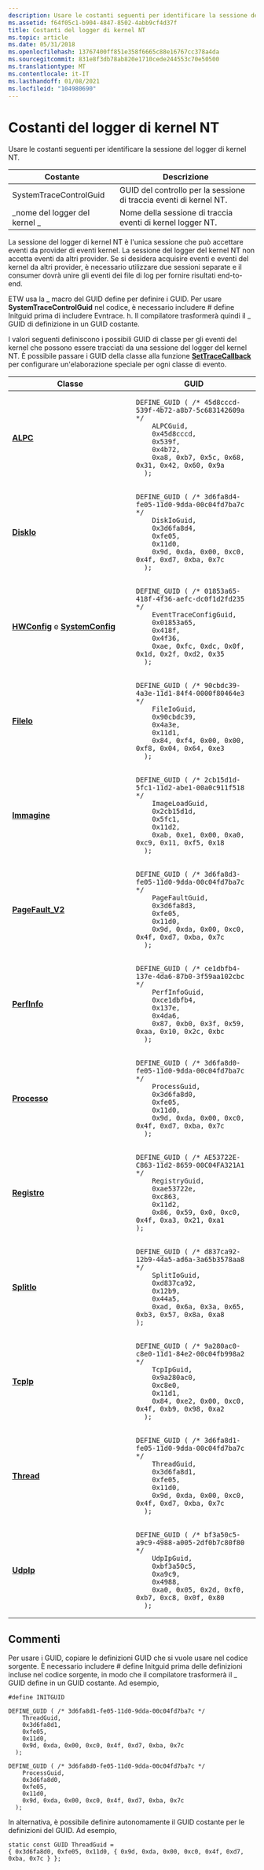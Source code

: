 ```yaml
---
description: Usare le costanti seguenti per identificare la sessione del logger di kernel NT.
ms.assetid: f64f05c1-b904-4847-8502-4abb9cf4d37f
title: Costanti del logger di kernel NT
ms.topic: article
ms.date: 05/31/2018
ms.openlocfilehash: 13767400ff851e358f6665c88e16767cc378a4da
ms.sourcegitcommit: 831e8f3db78ab820e1710cede244553c70e50500
ms.translationtype: MT
ms.contentlocale: it-IT
ms.lasthandoff: 01/08/2021
ms.locfileid: "104980690"
---
```

# <a name="nt-kernel-logger-constants"></a>Costanti del logger di kernel NT

Usare le costanti seguenti per identificare la sessione del logger di kernel NT.



| Costante               | Descrizione                                                      |
|------------------------|------------------------------------------------------------------|
| SystemTraceControlGuid | GUID del controllo per la sessione di traccia eventi di kernel NT. |
| \_nome del logger del kernel \_   | Nome della sessione di traccia eventi di kernel logger NT.          |



 

La sessione del logger di kernel NT è l'unica sessione che può accettare eventi da provider di eventi kernel. La sessione del logger del kernel NT non accetta eventi da altri provider. Se si desidera acquisire eventi e eventi del kernel da altri provider, è necessario utilizzare due sessioni separate e il consumer dovrà unire gli eventi dei file di log per fornire risultati end-to-end.

ETW usa la \_ macro del GUID define per definire i GUID. Per usare **SystemTraceControlGuid** nel codice, è necessario includere \# define Initguid prima di includere Evntrace. h. Il compilatore trasformerà quindi il \_ GUID di definizione in un GUID costante.

I valori seguenti definiscono i possibili GUID di classe per gli eventi del kernel che possono essere tracciati da una sessione del logger del kernel NT. È possibile passare i GUID della classe alla funzione [**SetTraceCallback**](/windows/win32/api/evntrace/nf-evntrace-settracecallback) per configurare un'elaborazione speciale per ogni classe di evento.



<table>
<colgroup>
<col style="width: 50%" />
<col style="width: 50%" />
</colgroup>
<thead>
<tr class="header">
<th>Classe</th>
<th>GUID</th>
</tr>
</thead>
<tbody>
<tr class="odd">
<td><a href="alpc.md"><strong>ALPC</strong></a></td>
<td><pre class="syntax" data-space="preserve"><code>DEFINE_GUID ( /* 45d8cccd-539f-4b72-a8b7-5c683142609a */
    ALPCGuid,
    0x45d8cccd,
    0x539f,
    0x4b72,
    0xa8, 0xb7, 0x5c, 0x68, 0x31, 0x42, 0x60, 0x9a
  );</code></pre></td>
</tr>
<tr class="even">
<td><a href="diskio.md"><strong>DiskIo</strong></a></td>
<td><pre class="syntax" data-space="preserve"><code>DEFINE_GUID ( /* 3d6fa8d4-fe05-11d0-9dda-00c04fd7ba7c */
    DiskIoGuid,
    0x3d6fa8d4,
    0xfe05,
    0x11d0,
    0x9d, 0xda, 0x00, 0xc0, 0x4f, 0xd7, 0xba, 0x7c
  );</code></pre></td>
</tr>
<tr class="odd">
<td><a href="hwconfig.md"><strong>HWConfig</strong></a> e <a href="systemconfig.md"> <strong>SystemConfig</strong></a></td>
<td><pre class="syntax" data-space="preserve"><code>DEFINE_GUID ( /* 01853a65-418f-4f36-aefc-dc0f1d2fd235 */
    EventTraceConfigGuid,
    0x01853a65,
    0x418f,
    0x4f36,
    0xae, 0xfc, 0xdc, 0x0f, 0x1d, 0x2f, 0xd2, 0x35
  );</code></pre></td>
</tr>
<tr class="even">
<td><a href="fileio.md"><strong>FileIo</strong></a></td>
<td><pre class="syntax" data-space="preserve"><code>DEFINE_GUID ( /* 90cbdc39-4a3e-11d1-84f4-0000f80464e3 */
    FileIoGuid,
    0x90cbdc39,
    0x4a3e,
    0x11d1,
    0x84, 0xf4, 0x00, 0x00, 0xf8, 0x04, 0x64, 0xe3
  );</code></pre></td>
</tr>
<tr class="odd">
<td><a href="image.md"><strong>Immagine</strong></a></td>
<td><pre class="syntax" data-space="preserve"><code>DEFINE_GUID ( /* 2cb15d1d-5fc1-11d2-abe1-00a0c911f518 */
    ImageLoadGuid,
    0x2cb15d1d,
    0x5fc1,
    0x11d2,
    0xab, 0xe1, 0x00, 0xa0, 0xc9, 0x11, 0xf5, 0x18
  );</code></pre></td>
</tr>
<tr class="even">
<td><a href="pagefault-v2.md"><strong>PageFault_V2</strong></a></td>
<td><pre class="syntax" data-space="preserve"><code>DEFINE_GUID ( /* 3d6fa8d3-fe05-11d0-9dda-00c04fd7ba7c */
    PageFaultGuid,
    0x3d6fa8d3,
    0xfe05,
    0x11d0,
    0x9d, 0xda, 0x00, 0xc0, 0x4f, 0xd7, 0xba, 0x7c
  );</code></pre></td>
</tr>
<tr class="odd">
<td><a href="perfinfo.md"><strong>PerfInfo</strong></a></td>
<td><pre class="syntax" data-space="preserve"><code>DEFINE_GUID ( /* ce1dbfb4-137e-4da6-87b0-3f59aa102cbc */
    PerfInfoGuid,
    0xce1dbfb4,
    0x137e,
    0x4da6,
    0x87, 0xb0, 0x3f, 0x59, 0xaa, 0x10, 0x2c, 0xbc
  );</code></pre></td>
</tr>
<tr class="even">
<td><a href="process.md"><strong>Processo</strong></a></td>
<td><pre class="syntax" data-space="preserve"><code>DEFINE_GUID ( /* 3d6fa8d0-fe05-11d0-9dda-00c04fd7ba7c */
    ProcessGuid,
    0x3d6fa8d0,
    0xfe05,
    0x11d0,
    0x9d, 0xda, 0x00, 0xc0, 0x4f, 0xd7, 0xba, 0x7c
  );</code></pre></td>
</tr>
<tr class="odd">
<td><a href="registry.md"><strong>Registro</strong></a></td>
<td><pre class="syntax" data-space="preserve"><code>DEFINE_GUID ( /* AE53722E-C863-11d2-8659-00C04FA321A1 */
    RegistryGuid, 
    0xae53722e,
    0xc863,
    0x11d2,
    0x86, 0x59, 0x0, 0xc0, 0x4f, 0xa3, 0x21, 0xa1
);</code></pre></td>
</tr>
<tr class="even">
<td><a href="splitio.md"><strong>SplitIo</strong></a></td>
<td><pre class="syntax" data-space="preserve"><code>DEFINE_GUID ( /* d837ca92-12b9-44a5-ad6a-3a65b3578aa8 */
    SplitIoGuid, 
    0xd837ca92,
    0x12b9,
    0x44a5,
    0xad, 0x6a, 0x3a, 0x65, 0xb3, 0x57, 0x8a, 0xa8
);</code></pre></td>
</tr>
<tr class="odd">
<td><a href="tcpip.md"><strong>TcpIp</strong></a></td>
<td><pre class="syntax" data-space="preserve"><code>DEFINE_GUID ( /* 9a280ac0-c8e0-11d1-84e2-00c04fb998a2 */
    TcpIpGuid,
    0x9a280ac0,
    0xc8e0,
    0x11d1,
    0x84, 0xe2, 0x00, 0xc0, 0x4f, 0xb9, 0x98, 0xa2
  );</code></pre></td>
</tr>
<tr class="even">
<td><a href="thread.md"><strong>Thread</strong></a></td>
<td><pre class="syntax" data-space="preserve"><code>DEFINE_GUID ( /* 3d6fa8d1-fe05-11d0-9dda-00c04fd7ba7c */
    ThreadGuid,
    0x3d6fa8d1,
    0xfe05,
    0x11d0,
    0x9d, 0xda, 0x00, 0xc0, 0x4f, 0xd7, 0xba, 0x7c
  );</code></pre></td>
</tr>
<tr class="odd">
<td><a href="udpip.md"><strong>UdpIp</strong></a></td>
<td><pre class="syntax" data-space="preserve"><code>DEFINE_GUID ( /* bf3a50c5-a9c9-4988-a005-2df0b7c80f80 */
    UdpIpGuid,
    0xbf3a50c5,
    0xa9c9,
    0x4988,
    0xa0, 0x05, 0x2d, 0xf0, 0xb7, 0xc8, 0x0f, 0x80
  );</code></pre></td>
</tr>
</tbody>
</table>



 

## <a name="remarks"></a>Commenti

Per usare i GUID, copiare le definizioni GUID che si vuole usare nel codice sorgente. È necessario includere \# define Initguid prima delle definizioni incluse nel codice sorgente, in modo che il compilatore trasformerà il \_ GUID define in un GUID costante. Ad esempio,

``` syntax
#define INITGUID

DEFINE_GUID ( /* 3d6fa8d1-fe05-11d0-9dda-00c04fd7ba7c */
    ThreadGuid,
    0x3d6fa8d1,
    0xfe05,
    0x11d0,
    0x9d, 0xda, 0x00, 0xc0, 0x4f, 0xd7, 0xba, 0x7c
  );

DEFINE_GUID ( /* 3d6fa8d0-fe05-11d0-9dda-00c04fd7ba7c */
    ProcessGuid,
    0x3d6fa8d0,
    0xfe05,
    0x11d0,
    0x9d, 0xda, 0x00, 0xc0, 0x4f, 0xd7, 0xba, 0x7c
  );
```

In alternativa, è possibile definire autonomamente il GUID costante per le definizioni del GUID. Ad esempio,

``` syntax
static const GUID ThreadGuid = 
{ 0x3d6fa8d0, 0xfe05, 0x11d0, { 0x9d, 0xda, 0x00, 0xc0, 0x4f, 0xd7, 0xba, 0x7c } };
```

 

 
